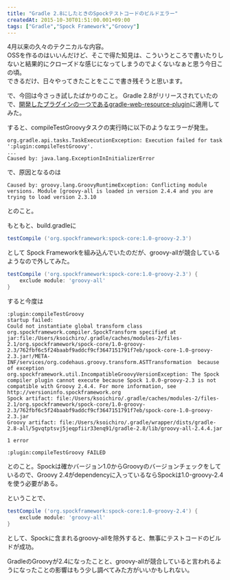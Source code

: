 ```yaml
---
title: "Gradle 2.8にしたときのSpockテストコードのビルドエラー"
createdAt: 2015-10-30T01:51:00.001+09:00
tags: ["Gradle","Spock Framework","Groovy"]
---
```

4月以来の久々のテクニカルな内容。  
OSSを作るのはいいんだけど、そこで得た知見は、こういうところで書いたりしないと結果的にクローズドな感じになってしまうのでよくないなぁと思う今日この頃。  
できるだけ、日々やってきたことをここで書き残そうと思います。

で、今回は今さっき試したばかりのこと。
Gradle 2.8がリリースされていたので、[開発したプラグインの一つであるgradle-web-resource-plugin](https://github.com/ksoichiro/gradle-web-resource-plugin)に適用してみた。

すると、compileTestGroovyタスクの実行時に以下のようなエラーが発生。

```
org.gradle.api.tasks.TaskExecutionException: Execution failed for task ':plugin:compileTestGroovy'.
...
Caused by: java.lang.ExceptionInInitializerError
```

<!--more-->

で、原因となるのは

```
Caused by: groovy.lang.GroovyRuntimeException: Conflicting module versions. Module [groovy-all is loaded in version 2.4.4 and you are trying to load version 2.3.10
```

とのこと。

もともと、build.gradleに

```groovy
testCompile ('org.spockframework:spock-core:1.0-groovy-2.3')
```

として Spock Frameworkを組み込んでいたのだが、groovy-allが競合しているようなので外してみた。

```groovy
testCompile ('org.spockframework:spock-core:1.0-groovy-2.3') {
    exclude module: 'groovy-all'
}
```

すると今度は

```
:plugin:compileTestGroovy
startup failed:
Could not instantiate global transform class org.spockframework.compiler.SpockTransform specified at jar:file:/Users/ksoichiro/.gradle/caches/modules-2/files-2.1/org.spockframework/spock-core/1.0-groovy-2.3/762fbf6c5f24baabf9addcf9cf3647151791f7eb/spock-core-1.0-groovy-2.3.jar!/META-INF/services/org.codehaus.groovy.transform.ASTTransformation  because of exception org.spockframework.util.IncompatibleGroovyVersionException: The Spock compiler plugin cannot execute because Spock 1.0.0-groovy-2.3 is not compatible with Groovy 2.4.4. For more information, see http://versioninfo.spockframework.org
Spock artifact: file:/Users/ksoichiro/.gradle/caches/modules-2/files-2.1/org.spockframework/spock-core/1.0-groovy-2.3/762fbf6c5f24baabf9addcf9cf3647151791f7eb/spock-core-1.0-groovy-2.3.jar
Groovy artifact: file:/Users/ksoichiro/.gradle/wrapper/dists/gradle-2.8-all/5gvqtptsvj5jeqpfiir33enq91/gradle-2.8/lib/groovy-all-2.4.4.jar

1 error

:plugin:compileTestGroovy FAILED
```

とのこと。Spockは確かバージョン1.0からGroovyのバージョンチェックをしているので、Groovy 2.4がdependencyに入っているならSpockは1.0-groovy-2.4を使う必要がある。

ということで、

```groovy
testCompile ('org.spockframework:spock-core:1.0-groovy-2.4') {
    exclude module: 'groovy-all'
}
```

として、Spockに含まれるgroovy-allを除外すると、無事にテストコードのビルドが成功。

GradleのGroovyが2.4になったことと、groovy-allが競合していると言われるようになったことの影響はもう少し調べてみた方がいいかもしれない。
